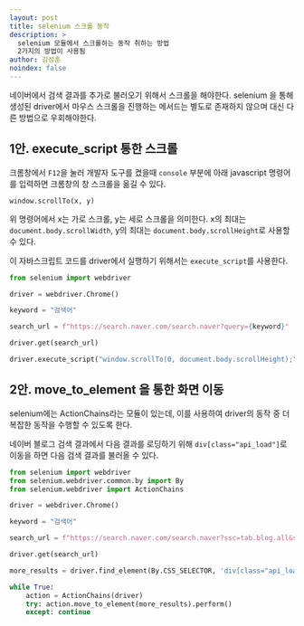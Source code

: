 ```yaml
---
layout: post
title: selenium 스크롤 동작
description: >
  selenium 모듈에서 스크롤하는 동작 취하는 방법
  2가지의 방법이 사용됨
author: 김성훈
noindex: false
---
```


네이버에서 검색 결과를 추가로 불러오기 위해서 스크롤을 해야한다.
selenium 을 통해 생성된 driver에서 마우스 스크롤을 진행하는 메서드는 별도로 존재하지 않으며 대신 다른 방법으로 우회해야한다.

## 1안. execute_script 통한 스크롤

크롬창에서 `F12`을 눌러 개발자 도구를 켰을때 `console` 부분에 아래 javascript 명령어를 입력하면 크롬창의 창 스크롤을 옮길 수 있다.

`window.scrollTo(x, y)`

위 명령어에서 x는 가로 스크롤, y는 세로 스크롤을 의미한다.
x의 최대는 `document.body.scrollWidth`, y의 최대는 `document.body.scrollHeight`로 사용할 수 있다.

이 자바스크립트 코드를 driver에서 실행하기 위해서는 `execute_script`를 사용한다.

```python
from selenium import webdriver

driver = webdriver.Chrome()

keyword = "검색어"

search_url = f"https://search.naver.com/search.naver?query={keyword}"

driver.get(search_url)

driver.execute_script("window.scrollTo(0, document.body.scrollHeight);")
```

## 2안. move_to_element 을 통한 화면 이동

selenium에는 ActionChains라는 모듈이 있는데, 이를 사용하여 driver의 동작 중 더 복잡한 동작을 수행할 수 있도록 한다.

네이버 블로그 검색 결과에서 다음 결과를 로딩하기 위해 `div[class="api_load"]`로 이동을 하면 다음 검색 결과를 불러올 수 있다.

```python
from selenium import webdriver
from selenium.webdriver.common.by import By
from selenium.webdriver import ActionChains

driver = webdriver.Chrome()

keyword = "검색어"

search_url = f"https://search.naver.com/search.naver?ssc=tab.blog.all&sm=tab_jum&query={keyword}"

driver.get(search_url)

more_results = driver.find_element(By.CSS_SELECTOR, 'div[class="api_load"]')

while True:
    action = ActionChains(driver)
    try: action.move_to_element(more_results).perform()
    except: continue
```
